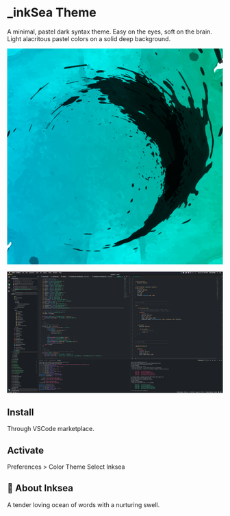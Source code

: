 # _inkSea Theme

A minimal, pastel dark syntax theme.
Easy on the eyes, soft on the brain. Light alacritous pastel colors on a solid deep background.

![Sigil for _inkSea Theme](https://github.com/inksea/inksea-theme/blob/master/images/sigil.png "Sigil")

![Screenshot of _inkSea Theme](https://github.com/inksea/inksea-theme/blob/master/images/inksea-theme-screenshot.png "Screenshot")

## Install
Through VSCode marketplace.

## Activate
Preferences > Color Theme
Select Inksea


## 🌊 About Inksea
A tender loving ocean of words with a nurturing swell.
